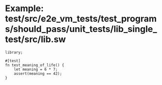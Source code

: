 # Example: test/src/e2e_vm_tests/test_programs/should_pass/unit_tests/lib_single_test/src/lib.sw

```sway
library;

#[test]
fn test_meaning_of_life() {
    let meaning = 6 * 7;
    assert(meaning == 42);
}

```
